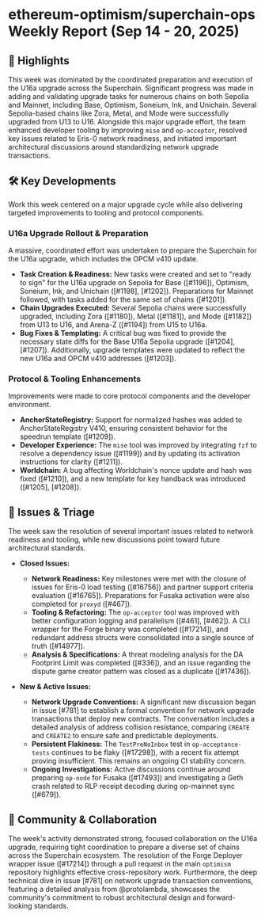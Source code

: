 # ethereum-optimism/superchain-ops Weekly Report (Sep 14 - 20, 2025)

## 🚀 Highlights
This week was dominated by the coordinated preparation and execution of the U16a upgrade across the Superchain. Significant progress was made in adding and validating upgrade tasks for numerous chains on both Sepolia and Mainnet, including Base, Optimism, Soneium, Ink, and Unichain. Several Sepolia-based chains like Zora, Metal, and Mode were successfully upgraded from U13 to U16. Alongside this major upgrade effort, the team enhanced developer tooling by improving `mise` and `op-acceptor`, resolved key issues related to Eris-0 network readiness, and initiated important architectural discussions around standardizing network upgrade transactions.

## 🛠️ Key Developments
Work this week centered on a major upgrade cycle while also delivering targeted improvements to tooling and protocol components.

### U16a Upgrade Rollout & Preparation
A massive, coordinated effort was undertaken to prepare the Superchain for the U16a upgrade, which includes the OPCM v410 update.
- **Task Creation & Readiness:** New tasks were created and set to "ready to sign" for the U16a upgrade on Sepolia for Base ([#1196]), Optimism, Soneium, Ink, and Unichain ([#1198], [#1202]). Preparations for Mainnet followed, with tasks added for the same set of chains ([#1201]).
- **Chain Upgrades Executed:** Several Sepolia chains were successfully upgraded, including Zora ([#1180]), Metal ([#1181]), and Mode ([#1182]) from U13 to U16, and Arena-Z ([#1194]) from U15 to U16a.
- **Bug Fixes & Templating:** A critical bug was fixed to provide the necessary state diffs for the Base U16a Sepolia upgrade ([#1204], [#1207]). Additionally, upgrade templates were updated to reflect the new U16a and OPCM v410 addresses ([#1203]).

### Protocol & Tooling Enhancements
Improvements were made to core protocol components and the developer environment.
- **AnchorStateRegistry:** Support for normalized hashes was added to AnchorStateRegistry V410, ensuring consistent behavior for the speedrun template ([#1209]).
- **Developer Experience:** The `mise` tool was improved by integrating `fzf` to resolve a dependency issue ([#1199]) and by updating its activation instructions for clarity ([#1211]).
- **Worldchain:** A bug affecting Worldchain's nonce update and hash was fixed ([#1210]), and a new template for key handback was introduced ([#1205], [#1208]).

## 🐛 Issues & Triage
The week saw the resolution of several important issues related to network readiness and tooling, while new discussions point toward future architectural standards.

- **Closed Issues:**
    - **Network Readiness:** Key milestones were met with the closure of issues for Eris-0 load testing ([#16756]) and partner support criteria evaluation ([#16765]). Preparations for Fusaka activation were also completed for `proxyd` ([#467]).
    - **Tooling & Refactoring:** The `op-acceptor` tool was improved with better configuration logging and parallelism ([#461], [#462]). A CLI wrapper for the Forge binary was completed ([#17214]), and redundant address structs were consolidated into a single source of truth ([#14977]).
    - **Analysis & Specifications:** A threat modeling analysis for the DA Footprint Limit was completed ([#336]), and an issue regarding the dispute game creator pattern was closed as a duplicate ([#17436]).

- **New & Active Issues:**
    - **Network Upgrade Conventions:** A significant new discussion began in issue [#781] to establish a formal convention for network upgrade transactions that deploy new contracts. The conversation includes a detailed analysis of address collision resistance, comparing `CREATE` and `CREATE2` to ensure safe and predictable deployments.
    - **Persistent Flakiness:** The `TestPreNoInbox` test in `op-acceptance-tests` continues to be flaky ([#17298]), with a recent fix attempt proving insufficient. This remains an ongoing CI stability concern.
    - **Ongoing Investigations:** Active discussions continue around preparing `op-node` for Fusaka ([#17493]) and investigating a Geth crash related to RLP receipt decoding during op-mainnet sync ([#679]).

## 💬 Community & Collaboration
The week's activity demonstrated strong, focused collaboration on the U16a upgrade, requiring tight coordination to prepare a diverse set of chains across the Superchain ecosystem. The resolution of the Forge Deployer wrapper issue ([#17214]) through a pull request in the main `optimism` repository highlights effective cross-repository work. Furthermore, the deep technical dive in issue [#781] on network upgrade transaction conventions, featuring a detailed analysis from @protolambda, showcases the community's commitment to robust architectural design and forward-looking standards.